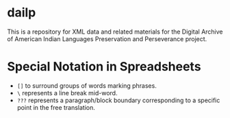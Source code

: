 # dailp
This is a repository for XML data and related materials for the Digital Archive of American Indian Languages Preservation and Perseverance project. 

# Special Notation in Spreadsheets
- `[]` to surround groups of words marking phrases.
- `\` represents a line break mid-word.
- `???` represents a paragraph/block boundary corresponding to a specific point
  in the free translation.
